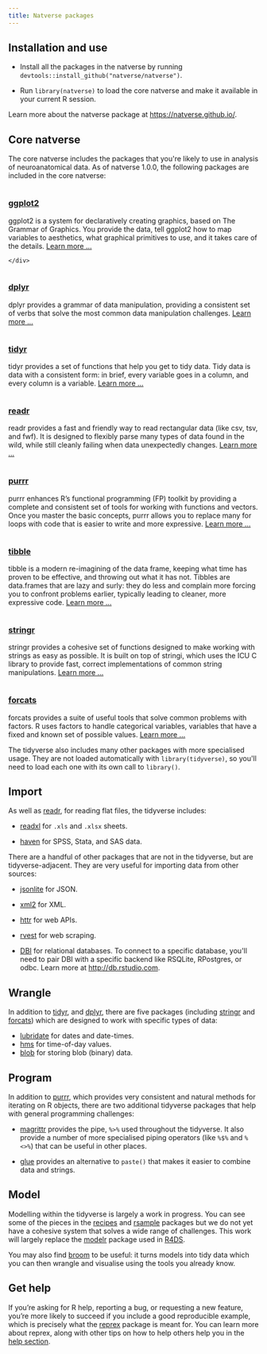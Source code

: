 ```yaml
---
title: Natverse packages
---
```


## Installation and use

* Install all the packages in the natverse by running `devtools::install_github("natverse/natverse")`.

* Run `library(natverse)` to load the core natverse and make it available
  in your current R session.

Learn more about the natverse package at <https://natverse.github.io/>.

<div class="package-section">

<div class="package-section-info">
  <h2 id="core-natverse">Core natverse</h2>
  <p>The core natverse includes the packages that you're likely to use in analysis of neuroanatomical data. As of natverse 1.0.0, the following packages are included in the core natverse:</p>
</div>

<div class="packages">
  <div class="package">
    <img class="package-image" src="/images/hex-ggplot2.png" alt=""></img>
    <div class="package-info">
      <h3><a href="http://ggplot2.tidyverse.org/">ggplot2</a></h3>
      <p>ggplot2 is a system for declaratively creating graphics, based on The Grammar of Graphics. You provide the data, tell ggplot2 how to map variables to aesthetics, what graphical primitives to use, and it takes care of the details. <a href="http://ggplot2.tidyverse.org/" aria-hidden="true">Learn more ...</a></p>

    </div>
  </div>
  <div class="package">
    <img class="package-image" src="/images/hex-dplyr.png" alt=""></img>
    <div class="package-info">
      <h3><a href="http://dplyr.tidyverse.org/">dplyr</a></h3>
      <p>dplyr provides a grammar of data manipulation, providing a consistent set of verbs that solve the most common data manipulation challenges. <a href="http://dplyr.tidyverse.org/" aria-hidden="true">Learn more ...</a></p>
    </div>
  </div>
  <div class="package">
    <img class="package-image" src="/images/hex-tidyr.png" alt=""></img>
    <div class="package-info">
      <h3><a href="http://tidyr.tidyverse.org/">tidyr</a></h3>
      <p>tidyr provides a set of functions that help you get to tidy data. Tidy data is data with a consistent form: in brief, every variable goes in a column, and every column is a variable. <a href="http://tidyr.tidyverse.org/" aria-hidden="true">Learn more ...</a></p>
    </div>
  </div>
  <div class="package">
    <img class="package-image" src="/images/hex-readr.png" alt=""></img>
    <div class="package-info">
      <h3><a href="http://readr.tidyverse.org/">readr</a></h3>
      <p>readr provides a fast and friendly way to read rectangular data (like csv, tsv, and fwf). It is designed to flexibly parse many types of data found in the wild, while still cleanly failing when data unexpectedly changes. <a href="http://readr.tidyverse.org/" aria-hidden="true">Learn more ...</a></p>
    </div>
  </div>
  <div class="package">
    <img class="package-image" src="/images/hex-purrr.png" alt=""></img>
    <div class="package-info">
      <h3><a href="http://purrr.tidyverse.org/">purrr</a></h3>
      <p>purrr enhances R’s functional programming (FP) toolkit by providing a complete and consistent set of tools for working with functions and vectors. Once you master the basic concepts, purrr allows you to replace many for loops with code that is easier to write and more expressive.
      <a href="http://purrr.tidyverse.org/" aria-hidden="true">Learn more ...</a></p>
    </div>
  </div>
  <div class="package">
    <img class="package-image" src="/images/hex-tibble.png" alt=""></img>
    <div class="package-info">
      <h3><a href="http://tibble.tidyverse.org/">tibble</a></h3>
      <p>tibble is a modern re-imagining of the data frame, keeping what time has proven to be effective, and throwing out what it has not. Tibbles are data.frames that are lazy and surly: they do less and complain more forcing you to confront problems earlier, typically leading to cleaner, more expressive code.
      <a href="http://tibble.tidyverse.org/" aria-hidden="true">Learn more ...</a></p>
    </div>
  </div>
  <div class="package">
    <img class="package-image" src="/images/hex-stringr.png" alt=""></img>
    <div class="package-info">
      <h3><a href="http://stringr.tidyverse.org/">stringr</a></h3>
      <p>stringr provides a cohesive set of functions designed to make working with strings as easy as possible. It is built on top of stringi, which uses the ICU C library to provide fast, correct implementations of common string manipulations.
      <a href="http://stringr.tidyverse.org/" aria-hidden="true">Learn more ...</a></p>
    </div>
  </div>
  <div class="package">
    <img class="package-image" src="/images/hex-forcats.png" alt=""></img>
    <div class="package-info">
      <h3><a href="http://forcats.tidyverse.org/">forcats</a></h3>
      <p>forcats provides a suite of useful tools that solve common problems with factors. R uses factors to handle categorical variables, variables that have a fixed and known set of possible values.
      <a href="http://forcats.tidyverse.org/" aria-hidden="true">Learn more ...</a></p>
    </div>
  </div>
</div>
</div>

The tidyverse also includes many other packages with more specialised usage. They are not loaded automatically with `library(tidyverse)`, so you'll need to load each one with its own call to `library()`.

## Import

As well as [readr](http://readr.tidyverse.org), for reading flat files, the tidyverse includes:

* [readxl](http://readxl.tidyverse.org) for `.xls` and `.xlsx` sheets.

* [haven](http://haven.tidyverse.org) for SPSS, Stata, and SAS data.

There are a handful of other packages that are not in the tidyverse, but are tidyverse-adjacent. They are very useful for importing data from other sources:

* [jsonlite](https://github.com/jeroen/jsonlite#jsonlite) for JSON.

* [xml2](https://github.com/r-lib/xml2) for XML.

* [httr](https://github.com/r-lib/httr) for web APIs.

* [rvest](https://github.com/hadley/rvest) for web scraping.

* [DBI](https://github.com/rstats-db/DBI) for relational databases.
  To connect to a specific database, you'll need to pair DBI with a specific
  backend like RSQLite, RPostgres, or odbc. Learn more at
  <http://db.rstudio.com>.

## Wrangle

In addition to [tidyr](http://tidyr.tidyverse.org), and [dplyr](http://dplyr.tidyverse.org), there are five packages (including [stringr](http://stringr.tidyverse.org) and [forcats](http://forcats.tidyverse.org)) which are designed to work with specific types of data:

* [lubridate](http://lubridate.tidyverse.org) for dates and date-times.
* [hms](https://github.com/tidyverse/hms) for time-of-day values.
* [blob](https://github.com/tidyverse/blob) for storing blob (binary) data.

## Program

In addition to [purrr](http://purrr.tidyverse.org), which provides very consistent and natural methods for iterating on R objects, there are two additional tidyverse packages that help with general programming challenges:

* [magrittr](http://magrittr.tidyverse.org) provides the pipe, `%>%` used
  throughout the tidyverse. It also provide a number of more specialised
  piping operators (like `%$%` and `%<>%`) that can be useful in other places.

* [glue](https://github.com/tidyverse/glue) provides an alternative to
  `paste()` that makes it easier to combine data and strings.

## Model

Modelling within the tidyverse is largely a work in progress. You can see some of the pieces in the [recipes](http://github.com/topepo/recipes) and [rsample](http://github.com/topepo/rsample) packages but we do not yet have a cohesive system that solves a wide range of challenges. This work will largely replace the [modelr](https://github.com/tidyverse/modelr) package used in [R4DS](http://r4ds.had.co.nz/).

You may also find [broom](https://github.com/tidyverse/broom) to be useful: it turns models into tidy data which you can then wrangle and visualise using the tools you already know.

## Get help

If you’re asking for R help, reporting a bug, or requesting a new feature, you’re more likely to succeed if you include a good reproducible example, which is precisely what the [reprex](http://reprex.tidyverse.org/) package is meant for. You can learn more about reprex, along with other tips on how to help others help you in the [help section](https://www.tidyverse.org/help/).
